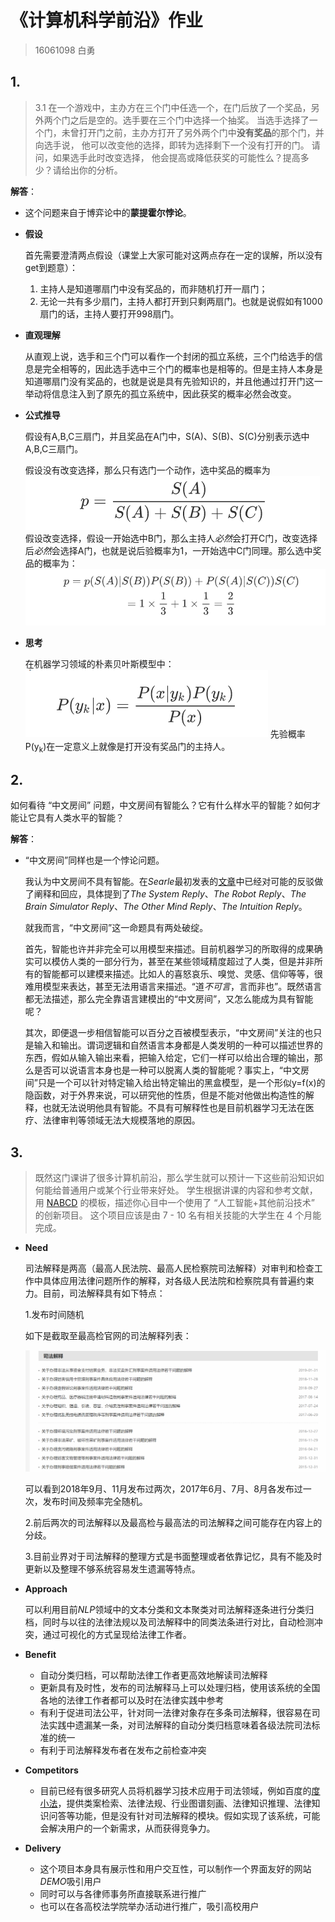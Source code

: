 # 《计算机科学前沿》作业

> 16061098 白勇

## 1.

> 3.1 在一个游戏中，主办方在三个门中任选一个，在门后放了一个奖品，另外两个门之后是空的。选手要在三个门中选择一个抽奖。 当选手选择了一个门，未曾打开门之前，主办方打开了另外两个门中**没有奖品**的那个门，并向选手说， 他可以改变他的选择，即转为选择剩下一个没有打开的门。 请问，如果选手此时改变选择， 他会提高或降低获奖的可能性么？提高多少？请给出你的分析。 

**解答**：

* 这个问题来自于博弈论中的**蒙提霍尔悖论**。

* **假设**

  首先需要澄清两点假设（课堂上大家可能对这两点存在一定的误解，所以没有get到题意）：

  1. 主持人是知道哪扇门中没有奖品的，而非随机打开一扇门；
  2. 无论一共有多少扇门，主持人都打开到只剩两扇门。也就是说假如有1000扇门的话，主持人要打开998扇门。

* **直观理解**

  从直观上说，选手和三个门可以看作一个封闭的孤立系统，三个门给选手的信息是完全相等的，因此选手选中三个门的概率也是相等的。但是主持人本身是知道哪扇门没有奖品的，也就是说是具有先验知识的，并且他通过打开门这一举动将信息注入到了原先的孤立系统中，因此获奖的概率必然会改变。

* **公式推导**

  假设有A,B,C三扇门，并且奖品在A门中，S(A)、S(B)、S(C)分别表示选中A,B,C三扇门。

  假设没有改变选择，那么只有选门一个动作，选中奖品的概率为
  ![公式1](https://github.com/byby221b/Homework/blob/master/img/eq1.PNG?raw=true)
  假设改变选择，假设一开始选中B门，那么主持人*必然*会打开C门，改变选择后*必然*会选择A门，也就是说后验概率为1，一开始选中C门同理。那么选中奖品的概率为：
  ![公式2](https://github.com/byby221b/Homework/blob/master/img/eq2.PNG?raw=true)

* **思考**

  在机器学习领域的朴素贝叶斯模型中：
  ![公式3](https://github.com/byby221b/Homework/blob/master/img/eq3.PNG?raw=true)
  先验概率P(y<sub>k</sub>)在一定意义上就像是打开没有奖品门的主持人。
## 2.

如何看待 “中文房间” 问题，中文房间有智能么？它有什么样水平的智能？如何才能让它具有人类水平的智能？

**解答**：

* “中文房间”同样也是一个悖论问题。

  我认为中文房间不具有智能。在*Searle*最初发表的[文章](https://stanford.library.sydney.edu.au/entries/chinese-room/)中已经对可能的反驳做了阐释和回应，具体提到了*The System Reply*、*The Robot Reply*、*The Brain Simulator Reply*、*The Other Mind Reply*、*The Intuition Reply*。

  就我而言，“中文房间”这一命题具有两处破绽。

  首先，智能也许并非完全可以用模型来描述。目前机器学习的所取得的成果确实可以模仿人类的一部分行为，甚至在某些领域精度超过了人类，但是并非所有的智能都可以建模来描述。比如人的喜怒哀乐、嗅觉、灵感、信仰等等，很难用模型来表达，甚至无法用语言来描述。“道*不可言*，言而非也”。既然语言都无法描述，那么完全靠语言建模出的“中文房间”，又怎么能成为具有智能呢？

  其次，即便退一步相信智能可以百分之百被模型表示，“中文房间”关注的也只是输入和输出。谓词逻辑和自然语言本身都是人类发明的一种可以描述世界的东西，假如从输入输出来看，把输入给定，它们一样可以给出合理的输出，那么是否可以说语言本身也是一种可以脱离人类的智能呢？事实上，“中文房间”只是一个可以针对特定输入给出特定输出的黑盒模型，是一个形似y=f(x)的隐函数，对于外界来说，可以研究他的性质，但是不能对他做出构造性的解释，也就无法说明他具有智能。不具有可解释性也是目前机器学习无法在医疗、法律审判等领域无法大规模落地的原因。

## 3.

> 既然这门课讲了很多计算机前沿，那么学生就可以预计一下这些前沿知识如何能给普通用户或某个行业带来好处。 学生根据讲课的内容和参考文献，用 [NABCD](https://www.cnblogs.com/xinz/archive/2010/12/01/1893323.html) 的模板，描述你心目中一个使用了 “人工智能+其他前沿技术” 的创新项目。 这个项目应该是由 7 - 10 名有相关技能的大学生在 4 个月能完成。

* **Need**

  司法解释是两高（最高人民法院、最高人民检察院司法解释）对审判和检查工作中具体应用法律问题所作的解释，对各级人民法院和检察院具有普遍约束力。目前，司法解释具有如下特点：

  1.发布时间随机

  如下是截取至最高检官网的司法解释列表：

  ![有个图](https://github.com/byby221b/Homework/blob/master/img/1.PNG?raw=true)

  可以看到2018年9月、11月发布过两次，2017年6月、7月、8月各发布过一次，发布时间及频率完全随机。

  2.前后两次的司法解释以及最高检与最高法的司法解释之间可能存在内容上的分歧。

  3.目前业界对于司法解释的整理方式是书面整理或者依靠记忆，具有不能及时更新以及整理不够系统容易发生遗漏等特点。

* **Approach** 

  可以利用目前*NLP*领域中的文本分类和文本聚类对司法解释逐条进行分类归档，同时与以往的法律法规以及司法解释中的同类法条进行对比，自动检测冲突，通过可视化的方式呈现给法律工作者。

* **Benefit**

  * 自动分类归档，可以帮助法律工作者更高效地解读司法解释
  * 更新具有及时性，发布的司法解释马上可以处理归档，使用该系统的全国各地的法律工作者都可以及时在法律实践中参考
  * 有利于促进司法公平，针对同一法律对象存在多条司法解释，很容易在司法实践中遗漏某一条，对司法解释的自动分类归档意味着各级法院司法标准的统一
  * 有利于司法解释发布者在发布之前检查冲突

* **Competitors** 

  * 目前已经有很多研究人员将机器学习技术应用于司法领域，例如百度的[度小法](https://duxiaofa.baidu.com/list?searchType=statute)，提供类案检索、法律法规、行业图谱刻画、法律知识推理、法律知识问答等功能，但是没有针对司法解释的模块。假如实现了该系统，可能会解决用户的一个新需求，从而获得竞争力。
* **Delivery** 
  * 这个项目本身具有展示性和用户交互性，可以制作一个界面友好的网站*DEMO*吸引用户
  * 同时可以与各律师事务所直接联系进行推广
  * 也可以在各高校法学院举办活动进行推广，吸引高校用户
